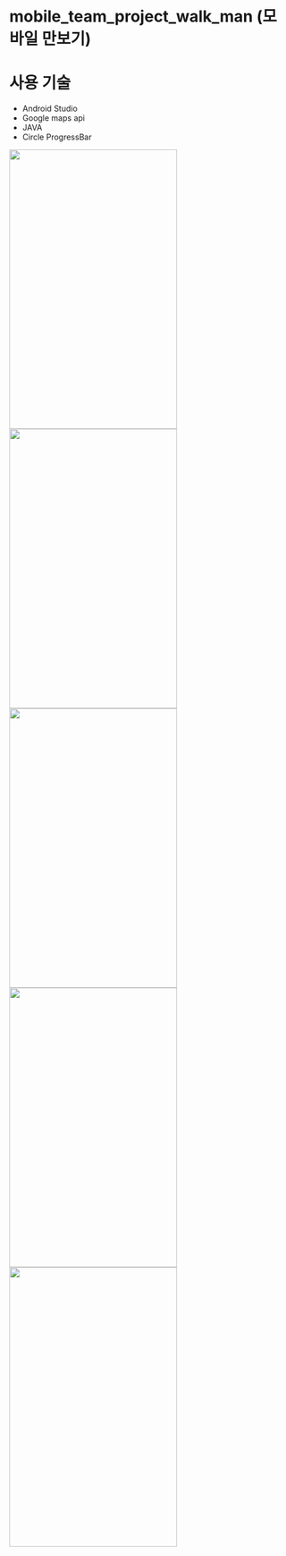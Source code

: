 # mobile_team_project_walk_man (모바일 만보기)

# 사용 기술
 - Android Studio
 - Google maps api
 - JAVA
 - Circle ProgressBar

<img src="https://user-images.githubusercontent.com/42136056/121801920-c3e88400-cc74-11eb-8e88-3d5743f2b632.png" width="300" height="500">
<img src="https://user-images.githubusercontent.com/42136056/121801985-20e43a00-cc75-11eb-936c-76f9dfa198c4.png" width="300" height="500">
<img src="https://user-images.githubusercontent.com/42136056/131460767-746244d4-ee89-4589-92b0-bebf92b713f0.png"  width="300" height="500">     
<img src="https://user-images.githubusercontent.com/42136056/121801989-293c7500-cc75-11eb-91a1-85625b0290df.png" width="300" height="500">
<img src="https://user-images.githubusercontent.com/42136056/121801992-2b9ecf00-cc75-11eb-9cf8-d919efe77a7e.png" width="300" height="500">

